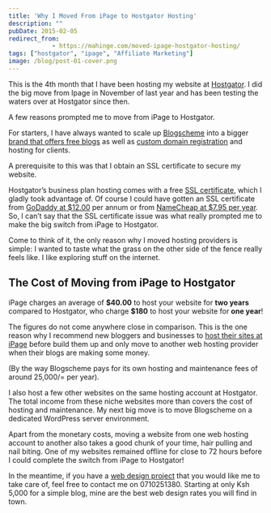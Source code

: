 ```yaml
---
title: 'Why I Moved From iPage to Hostgator Hosting'
description: ""
pubDate: 2015-02-05
redirect_from:
            - https://mahinge.com/moved-ipage-hostgator-hosting/
tags: ["hostgator", "ipage", "Affiliate Marketing"]
image: /blog/post-01-cover.png
---
```

This is the 4th month that I have been hosting my website at [Hostgator](https://mahinge.com/visit/Hostgator "Hostgator"). I did the big move from Ipage in November of last year and has been testing the waters over at Hostgator since then.

A few reasons prompted me to move from iPage to Hostgator.

For starters, I have always wanted to scale up [Blogscheme](https://mahinge.com/) into a bigger [brand that offers free blogs](https://mahinge.com/start-free-blog/ "Free blogs") as well as [custom domain registration](https://mahinge.com/kenyan-blog-domain-names-websites-sale/ "Domain registration") and hosting for clients.

A prerequisite to this was that I obtain an SSL certificate to secure my website.

Hostgator’s business plan hosting comes with a free [SSL certificate](https://mahinge.com/wp-content/uploads/2015/02/ssl-certificates-special.aspx "SSL Certificate"), which I gladly took advantage of. Of course I could have gotten an SSL certificate from [GoDaddy at \$12.00](https://mahinge.com/wp-content/uploads/2015/02/godaddy.com) per annum or from [NameCheap at \$7.95 per year](https://mahinge.com/visit/NameCheap). So, I can’t say that the SSL certificate issue was what really prompted me to make the big switch from iPage to Hostgator.

Come to think of it, the only reason why I moved hosting providers is simple: I wanted to taste what the grass on the other side of the fence really feels like. I like exploring stuff on the internet.

## The Cost of Moving from iPage to Hostgator

iPage charges an average of **\$40.00** to host your website for **two years** compared to Hostgator, who charge **\$180** to host your website for **one year**!

The figures do not come anywhere close in comparison. This is the one reason why I recommend new bloggers and businesses to [host their sites at iPage](https://mahinge.com/visit/ipage) before build them up and only move to another web hosting provider when their blogs are making some money.

(By the way Blogscheme pays for its own hosting and maintenance fees of around 25,000/= per year).

I also host a few other websites on the same hosting account at Hostgator. The total income from these niche websites more than covers the cost of hosting and maintenance. My next big move is to move Blogscheme on a dedicated WordPress server environment.

Apart from the monetary costs, moving a website from one web hosting account to another also takes a good chunk of your time, hair pulling and nail biting. One of my websites remained offline for close to 72 hours before I could complete the switch from iPage to Hostgator!

In the meantime, if you have a [web design project](https://mahinge.com/web-design-branding-services-kenya/ "web design in kenya") that you would like me to take care of, feel free to contact me on 0710251380. Starting at only Ksh 5,000 for a simple blog, mine are the best web design rates you will find in town.
